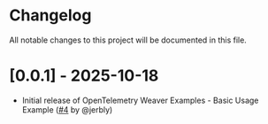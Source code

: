 # Changelog

All notable changes to this project will be documented in this file.

# [0.0.1] - 2025-10-18

- Initial release of OpenTelemetry Weaver Examples - Basic Usage Example ([#4](https://github.com/open-telemetry/opentelemetry-weaver-examples/pull/4) by @jerbly)
